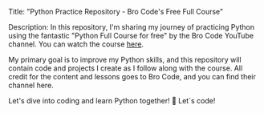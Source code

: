 Title: "Python Practice Repository - Bro Code's Free Full Course"

Description:
In this repository, I'm sharing my journey of practicing Python using the fantastic "Python Full Course for free" by the Bro Code YouTube channel. You can watch the course <a href="https://www.youtube.com/watch?v=XKHEtdqhLK8&t=22s">here</a>.

My primary goal is to improve my Python skills, and this repository will contain code and projects I create as I follow along with the course. All credit for the content and lessons goes to Bro Code, and you can find their channel here.

Let's dive into coding and learn Python together! 🐍
Let´s code!

